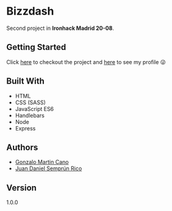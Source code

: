 # Bizzdash

Second project in **Ironhack Madrid 20-08**.

## Getting Started

Click [here](https://bizzdash.herokuapp.com/) to checkout the project and [here](https://bizzdash.herokuapp.com/juansemprun) to see my profile 😜

## Built With
 
 - HTML
 - CSS (SASS)
 - JavaScript ES6
 - Handlebars
 - Node
 - Express

## Authors

- [Gonzalo Martin Cano](https://github.com/GonzaloMartinCano) 
- [Juan Daniel Semprún Rico](https://github.com/juansemprun)

## Version

1.0.0
